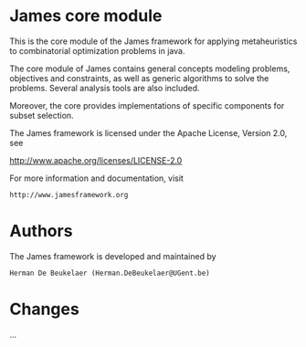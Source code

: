 # James core module

This is the core module of the James framework for applying
metaheuristics to combinatorial optimization problems in java. 

The core module of James contains general concepts modeling
problems, objectives and constraints, as well as generic
algorithms to solve the problems. Several analysis tools
are also included.

Moreover, the core provides implementations of specific
components for subset selection.

The James framework is licensed under the Apache License,
Version 2.0, see

http://www.apache.org/licenses/LICENSE-2.0

For more information and documentation, visit

    http://www.jamesframework.org

# Authors

The James framework is developed and maintained by

    Herman De Beukelaer (Herman.DeBeukelaer@UGent.be)

# Changes

 ...